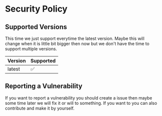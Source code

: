 # Security Policy

## Supported Versions

This time we just support everytime the latest version. Maybe this will change when it is little bit bigger then
now but we don't have the time to support multiple versions.

| Version | Supported |
| ------- | --------- |
| latest  | ✅        |

## Reporting a Vulnerability

If you want to report a vulnerability you should create a issue then maybe some time later we will fix
it or will to something. If you want to you can also contribute and make it by yourself.
